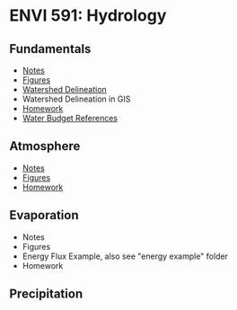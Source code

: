 # ENVI 591: Hydrology

## Fundamentals
- [Notes](https://duq.box.com/s/xtufnmfm20g76vb4w7g9qy22v3rq2saw)  
- [Figures](https://duq.box.com/s/pu7ohsiu4y575zkq7qatgzw8vj42ymk7)  
- [Watershed Delineation](https://duq.box.com/s/0x11y186t6yvj4xji8z2h8drtfbhnyj0)  
- Watershed Delineation in GIS  
- [Homework](https://duq.box.com/s/cxqi7c8f9jfs590ehk3j47mamb7nmyzj)  
- [Water Budget References](https://duq.box.com/s/sfv8xjdkhphkeveyc7pwdjs92uf5shn3)  

## Atmosphere  
- [Notes](https://duq.box.com/s/26pxfk3sjrb6rvm8rxdimoz7fp5qhjbm)  
- [Figures](https://duq.box.com/s/joz8wl82a0lf623fayeecvjfw9kanhea)  
- [Homework](https://duq.box.com/s/nkik2xkupvqbskvkptdlfvsu7gv9xaxt)  

## Evaporation  
- Notes  
- Figures  
- Energy Flux Example, also see "energy example" folder  
- Homework  

## Precipitation  
